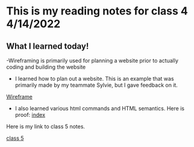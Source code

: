 # This is my reading notes for class 4 4/14/2022

## What I learned today!

-Wireframing is primarily used for planning a website prior to actually coding and building the website

- I learned how to plan out a website. This is an example that was primarily made by my teammate Sylvie, but I gave feedback on it.

[Wireframe](/Pictures/wireframe.jpg)

- I also learned various html commands and HTML semantics. Here is proof: [index](https://cipherian.github.io/reading-notes/index)

Here is my link to class 5 notes.

[class 5](https://cipherian.github.io/reading-notes/class5)


